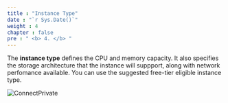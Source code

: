 ```yaml
---
title : "Instance Type"
date : "`r Sys.Date()`"
weight : 4
chapter : false
pre : " <b> 4. </b> "
---
```



The **instance type** defines the CPU and memory capacity. It also specifies the storage architecture that the instance will suppport, along with network perfomance available. You can use the suggested free-tier eligible instance type.

![ConnectPrivate](/images/4.png)


